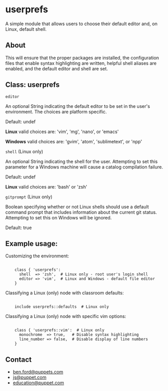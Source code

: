 # userprefs

A simple module that allows users to choose their default editor and, on Linux, default shell.

## About

This will ensure that the proper packages are installed, the configuration files that enable syntax highlighting are written, helpful shell aliases are enabled, and the default editor and shell are set.

## Class: userprefs

`editor`

An optional String indicating the default editor to be set in the user's environment.  The choices are platform specific.

Default: undef

**Linux** valid choices are: 'vim', 'mg', 'nano', or 'emacs'

**Windows** valid choices are: 'gvim', 'atom', 'sublimetext', or 'npp'

`shell` (Linux only)

An optional String indicating the shell for the user.  Attempting to set this parameter for a Windows machine will cause a catalog compilation failure.

Default: undef

**Linux** valid choices are: 'bash' or 'zsh'

`gitprompt` (Linux only)

Boolean specifying whether or not Linux shells should use a default command prompt that includes information about the current git status.  Attempting to set this on Windows will be ignored.

Default: true

## Example usage:

Customizing the environment:

```puppet

    class { 'userprefs':
      shell  => 'zsh',  # Linux only - root user's login shell
      editor => 'vim',  # Linux and Windows - default file editor
    }

```

Classifying a Linux (only) node with classroom defaults:

```puppet

    include userprefs::defaults  # Linux only

```

Classifying a Linux (only) node with specific vim options:

```puppet

    class { 'userprefs::vim':  # Linux only
      monochrome  => true,   # Disable syntax highlighting
      line_number => false,  # Disable display of line numbers
    }

```

Contact
-------
* ben.ford@puppets.com
* js@puppet.com
* education@puppet.com
